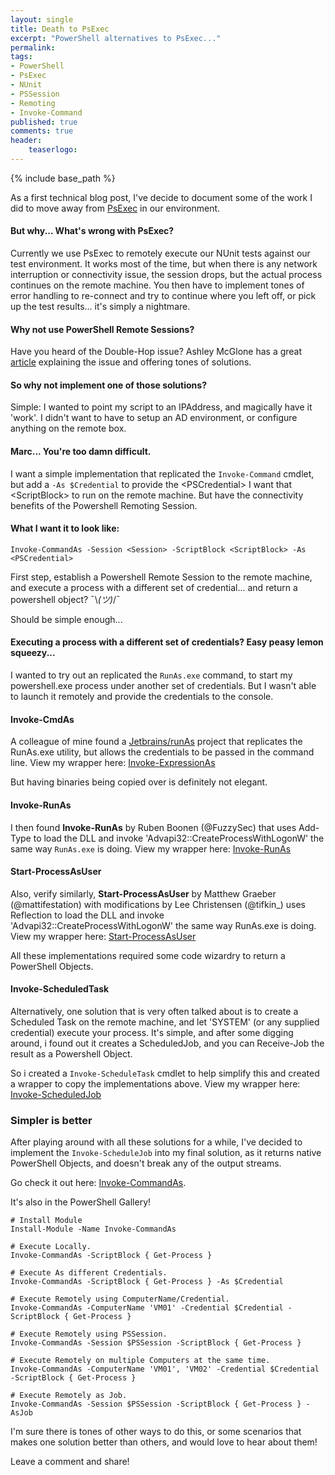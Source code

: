 ```yaml
---
layout: single
title: Death to PsExec
excerpt: "PowerShell alternatives to PsExec..."
permalink:
tags: 
- PowerShell
- PsExec
- NUnit
- PSSession
- Remoting
- Invoke-Command
published: true
comments: true
header:
    teaserlogo: 
---
```

{% include base_path %} 

As a first technical blog post, I've decide to document some of the work I did to move away from <a href="https://docs.microsoft.com/en-us/sysinternals/downloads/psexec">PsExec</a> in our environment. 

#### But why... What's wrong with PsExec?

Currently we use PsExec to remotely execute our NUnit tests against our test environment. It works most of the time, but when there is any network interruption or connectivity issue, the session drops, but the actual process continues on the remote machine. You then have to implement tones of error handling to re-connect and try to continue where you left off, or pick up the test results... it's simply a nightmare.

#### Why not use PowerShell Remote Sessions? 

Have you heard of the Double-Hop issue? Ashley McGlone has a great <a href="https://blogs.technet.microsoft.com/ashleymcglone/2016/08/30/powershell-remoting-kerberos-double-hop-solved-securely/">article</a> explaining the issue and offering tones of solutions. 

#### So why not implement one of those solutions? 

Simple: I wanted to point my script to an IPAddress, and magically have it 'work'. I didn't want to have to setup an AD environment, or configure anything on the remote box.

#### Marc... You're too damn difficult.

I want a simple implementation that replicated the `Invoke-Command` cmdlet, but add a `-As $Credential` to provide the \<PSCredential> I want that \<ScriptBlock> to run on the remote machine. But have the connectivity benefits of the Powershell Remoting Session.

#### What I want it to look like:
```
Invoke-CommandAs -Session <Session> -ScriptBlock <ScriptBlock> -As <PSCredential>
```

First step, establish a Powershell Remote Session to the remote machine, and execute a process with a different set of credential... and return a powershell object? ¯\\_(ツ)_/¯

Should be simple enough...

#### Executing a process with a different set of credentials? Easy peasy lemon squeezy...

<!--

````
# Using Start-Process

Start-Process -FilePath 'powershell.exe' -ArgumentList '-Command Get-Process' -Credential $Credential
````
````
# Using Invoke-WmiMethod

Invoke-WmiMethod -Class Win32_Process -Name Create -ArgumentList 'powershell.exe -Command Get-Process' -Credential $Credential
````
````
# Using System.Diagnostics.Process

[System.Diagnostics.Process]::Start( "C:\Windows\System32\WindowsPowerShell\v1.0\powershell.exe", "-Command Get-Process", $Credential.UserName.Split('\')[1] , $Credential.Password , $Credential.UserName.Split('\')[0] )
````
-->

I wanted to try out an replicated the `RunAs.exe` command, to start my powershell.exe process under another set of credentials. But I wasn't able to launch it remotely and provide the credentials to the console.

#### Invoke-CmdAs
A colleague of mine found a <a href="https://github.com/JetBrains/runAs">Jetbrains/runAs</a> project that replicates the RunAs.exe utility, but allows the credentials to be passed in the command line. View my wrapper here: <a href="https://github.com/mkellerman/PSRunAs/blob/master/Invoke-CmdAs/Invoke-ExpressionAs.ps1">Invoke-ExpressionAs</a>

But having binaries being copied over is definitely not elegant.

#### Invoke-RunAs
I then found <b>Invoke-RunAs</b> by Ruben Boonen (@FuzzySec) that uses Add-Type to load the DLL and invoke 'Advapi32::CreateProcessWithLogonW' the same way `RunAs.exe` is doing. View my wrapper here: <a href="https://github.com/mkellerman/PSRunAs/blob/master/Invoke-RunAs">Invoke-RunAs</a>

#### Start-ProcessAsUser
Also, verify similarly, <b>Start-ProcessAsUser</b> by Matthew Graeber (@mattifestation) with modifications by Lee Christensen (@tifkin_) uses Reflection to load the DLL and invoke 'Advapi32::CreateProcessWithLogonW' the same way RunAs.exe is doing. View my wrapper here: <a href="https://github.com/mkellerman/PSRunAs/blob/master/Start-ProcessAsUser">Start-ProcessAsUser</a>

All these implementations required some code wizardry to return a PowerShell Objects.

#### Invoke-ScheduledTask
Alternatively, one solution that is very often talked about is to create a Scheduled Task on the remote machine, and let 'SYSTEM' (or any supplied credential) execute your process. It's simple, and after some digging around, i found out it creates a ScheduledJob, and you can Receive-Job the result as a Powershell Object. 

So i created a `Invoke-ScheduleTask` cmdlet to help simplify this and created a wrapper to copy the implementations above. View my wrapper here: <a href="https://github.com/mkellerman/PSRunAs/blob/master/Invoke-ScheduledJob/">Invoke-ScheduledJob</a>

### Simpler is better

After playing around with all these solutions for a while, I've decided to implement the `Invoke-ScheduleJob` into my final solution, as it returns native PowerShell Objects, and doesn't break any of the output streams.

Go check it out here: <a href="https://github.com/mkellerman/Invoke-CommandAs">Invoke-CommandAs</a>.

It's also in the PowerShell Gallery!

````
# Install Module
Install-Module -Name Invoke-CommandAs
````
````
# Execute Locally.
Invoke-CommandAs -ScriptBlock { Get-Process }

# Execute As different Credentials.
Invoke-CommandAs -ScriptBlock { Get-Process } -As $Credential

# Execute Remotely using ComputerName/Credential.
Invoke-CommandAs -ComputerName 'VM01' -Credential $Credential -ScriptBlock { Get-Process }

# Execute Remotely using PSSession.
Invoke-CommandAs -Session $PSSession -ScriptBlock { Get-Process }

# Execute Remotely on multiple Computers at the same time.
Invoke-CommandAs -ComputerName 'VM01', 'VM02' -Credential $Credential -ScriptBlock { Get-Process }

# Execute Remotely as Job.
Invoke-CommandAs -Session $PSSession -ScriptBlock { Get-Process } -AsJob
````

I'm sure there is tones of other ways to do this, or some scenarios that makes one solution better than others, and would love to hear about them!

Leave a comment and share!